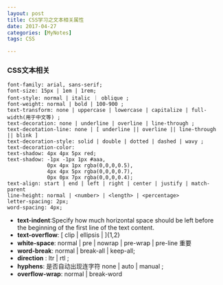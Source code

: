 ```yaml
---
layout: post
title: CSS学习之文本相关属性
date: 2017-04-27
categories: [MyNotes]
tags: CSS

---
```


### CSS文本相关
```
font-family: arial, sans-serif;
font-size: 15px | 1em | 1rem;
font-style: normal | italic ｜ oblique ;
font-weight: normal | bold | 100-900 ;
text-transform: none | uppercase | lowercase | capitalize | full-width(用于中文等) ;
text-decoration: none | underline | overline | line-through ;
text-decotation-line: none | [ underline || overline || line-through || blink ]
text-decoration-style: solid | double | dotted | dashed | wavy ;
text-decoration-color:
text-shadow: 4px 4px 5px red;
text-shadow: -1px -1px 1px #aaa,
             0px 4px 1px rgba(0,0,0,0.5),
             4px 4px 5px rgba(0,0,0,0.7),
             0px 0px 7px rgba(0,0,0,0.4);
text-align: start | end | left | right | center | justify | match-parent
line-height: normal | <number> | <length> | <percentage>
letter-spacing: 2px;
word-spacing: 4px;
```
- **text-indent**:Specify how much horizontal space should be left before the beginning of the first line of the text content.
- **text-overflow**: [ clip | ellipsis | <string> ]{1,2}
- **white-space**: normal | pre | nowrap | pre-wrap | pre-line   重要
- **word-break**: normal | break-all | keep-all;
- **direction** : ltr | rtl ;
- **hyphens**: 是否自动出现连字符      none | auto | manual ;
- **overflow-wrap**: normal | break-word

